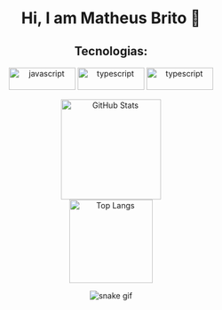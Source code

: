 <div align='center'>
  <div>
    <h1>  Hi, I am Matheus Brito 🌌 </h1>
    <h2> Tecnologias: </h1>
  </div>

  <div align='center' style='display: inline_block'> 
    <img align='center' width='120' height='40' alt='javascript' src='https://img.shields.io/badge/JavaScript-F7DF1E?style=for-the-badge&logo=javascript&logoColor=black'/>
    <img align='center' width='120' height='40' alt='typescript' src='https://img.shields.io/badge/TypeScript-007ACC?style=for-the-badge&logo=typescript&logoColor=white'/>
    <img align='center' width='120' height='40' alt='typescript' src='https://img.shields.io/badge/React-20232A?style=for-the-badge&logo=react&logoColor=61DAFB'/>
  </div>
  <br/>

  <div align='center'>
    <a href='https://github.com/devmatheusbrito'> 
    <img height='180em' alt='GitHub Stats' src='https://github-readme-stats.vercel.app/api?username=devmatheusbrito&show_icons=true&theme=jolly'/>
    <br/>
    <img height='150em' alt='Top Langs' src='https://github-readme-stats.vercel.app/api/top-langs/?username=devmatheusbrito&layout=compact&theme=jolly'/>
    </a> 
  </div>
  
  ![snake gif](https://github.com/devmatheusbrito/devmatheusbrito/blob/output/github-contribution-grid-snake.svg#gh-dark-mode-only)
  
</div>

